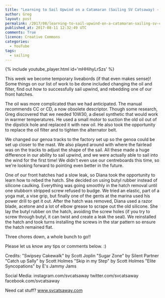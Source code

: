 ```yaml
---
title: "Learning to Sail Upwind on a Catamaran (Sailing SV Catsaway) - Ep. 09"
author: Greg
layout: post
permalink: /2017/08/learning-to-sail-upwind-on-a-catamaran-sailing-sv-catsaway-ep-09
published_at: 2017-08-11 12:32:49 UTC
comments: True
licence: Creative Commons
categories:
  - YouTube
tags:
  - sailing
---
```


{% include youtube_player.html id='mHHihyLrSzs' %}




This week we become temporary liveabords (if that even makes sense)!  Some things on our list of work to be done included changing the oil and filter, find out how to successfully sail upwind, and rebedding one of our front hatches.  

The oil was more complicated than we had anticipated.  The manual recommends CC or CD, a now obsolete descriptor.  Though some research, Greg discovered that we needed 10W30, a diesel synthetic that would work in warmer temperatures.  He used a small motor to suction the old oil out of the dipstick hole and replaced it with new oil.  He also took the opportunity to replace the oil filter and to tighten the alternator belt.

We changed our genoa tracks to the factory set up so the genoa could be set up closer to the mast.  We also played around with where the fairlead was on the tracks to adjust the shape of the sail.  All these made a huge difference in our ability to sail upwind, and we were actually able to sail into the wind for the first time!  We didn't even use our centreboards this time, so we're looking forward to pointing even better in the future.

One of our front hatches had a slow leak, so Diana took the opportunity to learn how to rebed the hatch.  She decided on using butyl rubber instead of silicone caulking.  Everything was going smoothly in the hatch removal until one stubborn stripped screw refused to budge.  We tried an elastic, part of a yoga mat, a vise grip, but finally one of the gents at the marina used his power drill to get it out.  After the hatch was removed, Diana used a razor blade, acetone and a lot of elbow grease to scrape out the old silicone.  She lay the butyl rubber on the hatch, avoiding the screw holes (if you try to screw through butyl, it can twist and create a leak the seal).  We reinstalled the hatch and took turns installing the screws in the star pattern so ensure the hatch remained flat.

Three chores down, a whole bunch to go!!

Please let us know any tips or comments below. :)

Credits:
"Swipsey Cakewalk" by Scott Joplin
"Sugar Zone" by Silent Partner
"Catch up Sally" by Scott Holmes
"Skip in my Step" by Scott Holmes
"Elite Syncopations" by E's Jammy Jams

Social Media:
instagram.com/svcatsaway
twitter.com/svcatsaway
facebook.com/svcatsaway

Need cat stuff?  www.svcatsaway.com

